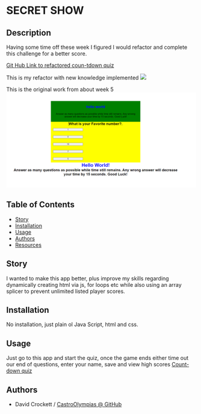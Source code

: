 

# SECRET SHOW

## Description
Having some time off these week I figured I would refactor and complete this challenge for a better score.

<a href="https://castroolympias.github.io/Count-down-code-quiz/"> Git Hub Link to refactored coun-tdown quiz </a>

This is my refactor with new knowledge implemented 
<img src="https://github.com/CastroOlympias/Count-down-code-quiz/blob/main/media/Refactor.gif"/>

This is the original work from about week 5 <img src="https://github.com/CastroOlympias/Count-down-code-quiz/blob/main/media/screenshot.png"/>



## Table of Contents
- [Story](#Story)
- [Installation](#Installation)
- [Usage](#Usage)
- [Authors](#Authors)
- [Resources](#Resources)


## Story
I wanted to make this app better, plus improve my skills regarding dynamically creating html via js, for loops etc while also using an array splicer to prevent unlimited listed player scores.


## Installation
No installation, just plain ol Java Script, html and css.

## Usage
Just go to this app and start the quiz, once the game ends either time out our end of questions, enter your name, save and view high scores <a href="https://castroolympias.github.io/Count-down-code-quiz/"> Count-down quiz</a>


## Authors

* David Crockett / <a href="https://github.com/CastroOlympias">CastroOlympias @ GitHub</a>

